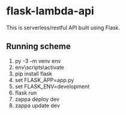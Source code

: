 # flask-lambda-api

This is serverless/restful API built using Flask.

## Running scheme

1. py -3 -m venv env
2. env\scripts\activate
3. pip install flask
4. set FLASK_APP=app.py
5. set FLASK_ENV=development
6. flask run
7. zappa deploy dev
8. zappa update dev
